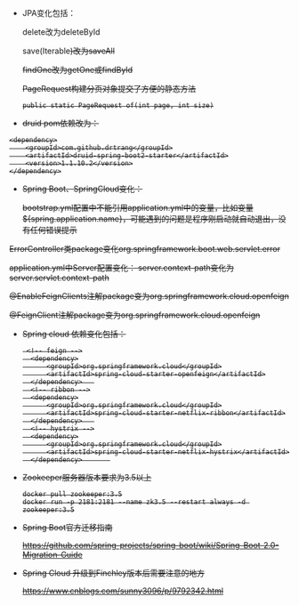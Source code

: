 - JPA变化包括：

  delete改为deleteById

  save(Iterable<S>)改为saveAll

  findOne改为getOne或findById

  PageRequest构建分页对象提交了方便的静态方法

  ```
  public static PageRequest of(int page, int size)
  ```

- druid pom依赖改为：

```
<dependency>
	<groupId>com.github.drtrang</groupId>
    <artifactId>druid-spring-boot2-starter</artifactId>
    <version>1.1.10.2</version>
</dependency>
```

- Spring Boot、SpringCloud变化：

  bootstrap.yml配置中不能引用application.yml中的变量，比如变量${spring.application.name}，可能遇到的问题是程序刚启动就自动退出，没有任何错误提示

ErrorController类package变化org.springframework.boot.web.servlet.error

application.yml中Server配置变化：
server.context-path变化为server.servlet.context-path

@EnableFeignClients注解package变为org.springframework.cloud.openfeign

@FeignClient注解package变为org.springframework.cloud.openfeign

- Spring cloud 依赖变化包括：


	   <!-- feign -->
	    <dependency>
	       	<groupId>org.springframework.cloud</groupId>
	    	<artifactId>spring-cloud-starter-openfeign</artifactId>
	    </dependency>	
		<!-- ribbon -->
		<dependency>
	        <groupId>org.springframework.cloud</groupId>
	        <artifactId>spring-cloud-starter-netflix-ribbon</artifactId>
	    </dependency>	
		<!-- hystrix -->
		<dependency>
	        <groupId>org.springframework.cloud</groupId>
	        <artifactId>spring-cloud-starter-netflix-hystrix</artifactId>
	    </dependency>		

- Zookeeper服务器版本要求为3.5以上

  ```
  docker pull zookeeper:3.5
  docker run -p 2181:2181 --name zk3.5 --restart always -d zookeeper:3.5
  ```



- 
  Spring Boot官方迁移指南

  https://github.com/spring-projects/spring-boot/wiki/Spring-Boot-2.0-Migration-Guide

- Spring Cloud 升级到Finchley版本后需要注意的地方

  https://www.cnblogs.com/sunny3096/p/9792342.html